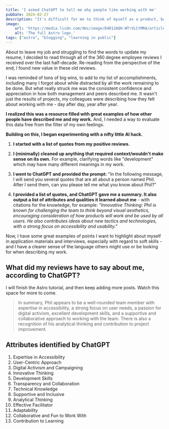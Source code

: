 ```yaml
---
title: 'I asked ChatGPT to tell me why people like working with me'
pubDate: 2024-02-27
description: "It's difficult for me to think of myself as a product, but that's really what job seeking is. In this article, I describe how I tried using AI to analyze quotes from professional feedback as if they were Amazon customer reviews - for the product that is me."
image:
    url: 'https://media.licdn.com/dms/image/D4D12AQH-WTrVLCtMRA/article-cover_image-shrink_720_1280/0/1709047417673?e=1715817600&v=beta&t=kgiwNNdWxzwpItBpcWHQpzyVWBTY2ZsBvuephgdOnEM'
    alt: 'The full Astro logo.'
tags: ["astro", "blogging", "learning in public"]
---
```

About to leave my job and struggling to find the words to update my resume, I decided to read through all of the 360 degree employee reviews I received over the last half-decade. Re-reading from the perspective of the end, I found new value in these old reviews.

I was reminded of tons of big wins, to add to my list of accomplishments, including many I forgot about while distracted by all the work remaining to be done. But what really struck me was the consistent confidence and appreciation in how both management and peers described me. It wasn't just the results of projects, my colleagues were describing how they felt about working with me - day after day, year after year.

**I realized this was a resource filled with great examples of how other people have described me and my work.** And, I needed a way to evaluate this data free from the filter of my own feelings. 

**Building on this, I began experimenting with a nifty little AI hack.**

1. **I started with a list of quotes from my positive reviews.**

2. **I (minimally) cleaned up anything that required context/wouldn't make sense on its own.** For example, clarifying words like "development" which may have many different meanings in my work.

3. **I went to ChatGPT and provided the prompt:** "In the following message, I will send you several quotes that are all about a person named Phil. After I send them, can you please tell me what you know about Phil?"

4. **I provided a list of quotes, and ChatGPT gave me a summary. It also output a list of attributes and qualities it learned about me** - with citations for the knowledge, for example: *"Innovative Thinking: Phil is known for challenging the team to think beyond visual aesthetics, encouraging consideration of how products will work and be used by all users. He also contributes ideas about new tactics and technologies, with a strong focus on accessibility and usability."*

Now, I have some great examples of points I want to highlight about myself in application materials and interviews, especially with regard to soft skills - and I have a clearer sense of the language others might use or be looking for when describing my work. 

## What did my reviews have to say about me, according to ChatGPT?

I will finish the Astro tutorial, and then keep adding more posts. Watch this space for more to come.

>In summary, Phil appears to be a well-rounded team member with expertise in accessibility, a strong focus on user needs, a passion for digital activism, excellent development skills, and a supportive and collaborative approach to working with the team. There is also a recognition of his analytical thinking and contribution to project improvement.

## Attributes identified by ChatGPT 

1. Expertise in Accessibility
2. User-Centric Approach
3. Digital Activism and Campaigning
4. Innovative Thinking
5. Development Skills
6. Transparency and Collaboration
7. Technical Knowledge
8. Supportive and Inclusive
9. Analytical Thinking
10. Effective Facilitator
11. Adaptability
12. Collaborative and Fun to Work With
13. Contribution to Learning 